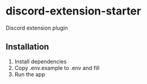 # discord-extension-starter

Discord extension plugin


## Installation

1. Install dependencies
2. Copy .env.example to .env and fill
3. Run the app
